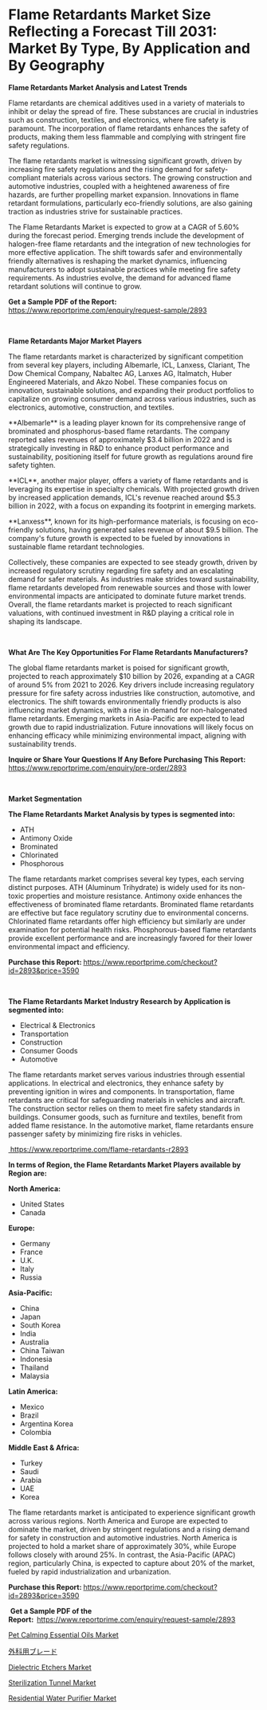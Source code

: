 <p><h1>Flame Retardants Market Size Reflecting a Forecast Till 2031: Market By Type, By Application and By Geography</h1></p><p><strong>Flame Retardants Market Analysis and Latest Trends</strong></p>
<p><p>Flame retardants are chemical additives used in a variety of materials to inhibit or delay the spread of fire. These substances are crucial in industries such as construction, textiles, and electronics, where fire safety is paramount. The incorporation of flame retardants enhances the safety of products, making them less flammable and complying with stringent fire safety regulations.</p><p>The flame retardants market is witnessing significant growth, driven by increasing fire safety regulations and the rising demand for safety-compliant materials across various sectors. The growing construction and automotive industries, coupled with a heightened awareness of fire hazards, are further propelling market expansion. Innovations in flame retardant formulations, particularly eco-friendly solutions, are also gaining traction as industries strive for sustainable practices.</p><p>The Flame Retardants Market is expected to grow at a CAGR of 5.60% during the forecast period. Emerging trends include the development of halogen-free flame retardants and the integration of new technologies for more effective application. The shift towards safer and environmentally friendly alternatives is reshaping the market dynamics, influencing manufacturers to adopt sustainable practices while meeting fire safety requirements. As industries evolve, the demand for advanced flame retardant solutions will continue to grow.</p></p>
<p><strong>Get a Sample PDF of the Report:&nbsp;</strong> <a href="https://www.reportprime.com/enquiry/request-sample/2893">https://www.reportprime.com/enquiry/request-sample/2893</a></p>
<p>&nbsp;</p>
<p><strong>Flame Retardants Major Market Players</strong></p>
<p><p>The flame retardants market is characterized by significant competition from several key players, including Albemarle, ICL, Lanxess, Clariant, The Dow Chemical Company, Nabaltec AG, Lanxes AG, Italmatch, Huber Engineered Materials, and Akzo Nobel. These companies focus on innovation, sustainable solutions, and expanding their product portfolios to capitalize on growing consumer demand across various industries, such as electronics, automotive, construction, and textiles.</p><p>**Albemarle** is a leading player known for its comprehensive range of brominated and phosphorus-based flame retardants. The company reported sales revenues of approximately $3.4 billion in 2022 and is strategically investing in R&D to enhance product performance and sustainability, positioning itself for future growth as regulations around fire safety tighten.</p><p>**ICL**, another major player, offers a variety of flame retardants and is leveraging its expertise in specialty chemicals. With projected growth driven by increased application demands, ICL's revenue reached around $5.3 billion in 2022, with a focus on expanding its footprint in emerging markets.</p><p>**Lanxess**, known for its high-performance materials, is focusing on eco-friendly solutions, having generated sales revenue of about $9.5 billion. The company's future growth is expected to be fueled by innovations in sustainable flame retardant technologies.</p><p>Collectively, these companies are expected to see steady growth, driven by increased regulatory scrutiny regarding fire safety and an escalating demand for safer materials. As industries make strides toward sustainability, flame retardants developed from renewable sources and those with lower environmental impacts are anticipated to dominate future market trends. Overall, the flame retardants market is projected to reach significant valuations, with continued investment in R&D playing a critical role in shaping its landscape.</p></p>
<p>&nbsp;</p>
<p><strong>What Are The Key Opportunities For Flame Retardants Manufacturers?</strong></p>
<p><p>The global flame retardants market is poised for significant growth, projected to reach approximately $10 billion by 2026, expanding at a CAGR of around 5% from 2021 to 2026. Key drivers include increasing regulatory pressure for fire safety across industries like construction, automotive, and electronics. The shift towards environmentally friendly products is also influencing market dynamics, with a rise in demand for non-halogenated flame retardants. Emerging markets in Asia-Pacific are expected to lead growth due to rapid industrialization. Future innovations will likely focus on enhancing efficacy while minimizing environmental impact, aligning with sustainability trends.</p></p>
<p><strong>Inquire or Share Your Questions If Any Before Purchasing This Report:</strong> <a href="https://www.reportprime.com/enquiry/pre-order/2893">https://www.reportprime.com/enquiry/pre-order/2893</a></p>
<p>&nbsp;</p>
<p><strong>Market Segmentation</strong></p>
<p><strong>The Flame Retardants Market Analysis by types is segmented into:</strong></p>
<p><ul><li>ATH</li><li>Antimony Oxide</li><li>Brominated</li><li>Chlorinated</li><li>Phosphorous</li></ul></p>
<p><p>The flame retardants market comprises several key types, each serving distinct purposes. ATH (Aluminum Trihydrate) is widely used for its non-toxic properties and moisture resistance. Antimony oxide enhances the effectiveness of brominated flame retardants. Brominated flame retardants are effective but face regulatory scrutiny due to environmental concerns. Chlorinated flame retardants offer high efficiency but similarly are under examination for potential health risks. Phosphorous-based flame retardants provide excellent performance and are increasingly favored for their lower environmental impact and efficiency.</p></p>
<p><strong>Purchase this Report:&nbsp;</strong><a href="https://www.reportprime.com/checkout?id=2893&price=3590">https://www.reportprime.com/checkout?id=2893&price=3590</a></p>
<p>&nbsp;</p>
<p><strong>The Flame Retardants Market Industry Research by Application is segmented into:</strong></p>
<p><ul><li>Electrical & Electronics</li><li>Transportation</li><li>Construction</li><li>Consumer Goods</li><li>Automotive</li></ul></p>
<p><p>The flame retardants market serves various industries through essential applications. In electrical and electronics, they enhance safety by preventing ignition in wires and components. In transportation, flame retardants are critical for safeguarding materials in vehicles and aircraft. The construction sector relies on them to meet fire safety standards in buildings. Consumer goods, such as furniture and textiles, benefit from added flame resistance. In the automotive market, flame retardants ensure passenger safety by minimizing fire risks in vehicles.</p></p>
<p><a href="https://www.reportprime.com/flame-retardants-r2893">&nbsp;https://www.reportprime.com/flame-retardants-r2893</a></p>
<p><strong>In terms of Region, the Flame Retardants Market Players available by Region are:</strong></p>
<p>
    <p> <strong> North America: </strong>
        <ul>
            <li>United States</li>
            <li>Canada</li>
        </ul>
        </p> 
    <p> <strong> Europe: </strong>
        <ul>
            <li>Germany</li>
            <li>France</li>
            <li>U.K.</li>
            <li>Italy</li>
            <li>Russia</li>
        </ul>
        </p> 
    <p> <strong> Asia-Pacific: </strong>
        <ul>
            <li>China</li>
            <li>Japan</li>
            <li>South Korea</li>
            <li>India</li>
            <li>Australia</li>
            <li>China Taiwan</li>
            <li>Indonesia</li>
            <li>Thailand</li>
            <li>Malaysia</li>
        </ul>
        </p> 
    <p> <strong> Latin America: </strong>
        <ul>
            <li>Mexico</li>
            <li>Brazil</li>
            <li>Argentina Korea</li>
            <li>Colombia</li>
        </ul>
        </p> 
    <p> <strong> Middle East & Africa: </strong>
        <ul>
            <li>Turkey</li>
            <li>Saudi</li>
            <li>Arabia</li>
            <li>UAE</li>
            <li>Korea</li>
        </ul>
    </p>
    </p>
<p><p>The flame retardants market is anticipated to experience significant growth across various regions. North America and Europe are expected to dominate the market, driven by stringent regulations and a rising demand for safety in construction and automotive industries. North America is projected to hold a market share of approximately 30%, while Europe follows closely with around 25%. In contrast, the Asia-Pacific (APAC) region, particularly China, is expected to capture about 20% of the market, fueled by rapid industrialization and urbanization.</p></p>
<p><strong>Purchase this Report: </strong><a href="https://www.reportprime.com/checkout?id=2893&price=3590">https://www.reportprime.com/checkout?id=2893&price=3590</a></p>
<p>&nbsp;<strong>Get a Sample PDF of the Report:&nbsp;&nbsp;</strong><a href="https://www.reportprime.com/enquiry/request-sample/2893">https://www.reportprime.com/enquiry/request-sample/2893</a></p>
<p><strong></strong></p>
<p><p><a href="https://medium.com/@edwinmurray1960/pet-calming-essential-oils-market-forecasts-market-trends-and-impact-analysis-2024-2031-b7a0c8951686">Pet Calming Essential Oils Market</a></p><p><a href="https://medium.com/@carengczpoe/%E6%89%8B%E8%A1%93%E7%94%A8%E3%81%AE%E3%83%96%E3%83%AC%E3%83%BC%E3%83%89%E5%B8%82%E5%A0%B4%E3%81%AE%E5%8B%95%E5%90%91%E3%81%A8%E6%88%90%E9%95%B7%E3%83%89%E3%83%A9%E3%82%A4%E3%83%90%E3%83%BC%E3%82%92%E5%88%86%E6%9E%90%E3%81%97-2024%E5%B9%B4%E3%81%8B%E3%82%892031%E5%B9%B4%E3%81%BE%E3%81%A7%E3%81%AE%E4%BA%88%E6%B8%AC%E3%82%92%E8%A1%8C%E3%81%84%E3%81%BE%E3%81%97%E3%81%9F-cf7c6e86f7fb">外科用ブレード</a></p><p><a href="https://www.linkedin.com/pulse/global-dielectric-etchers-market-opportunities-challenges2024-svp8c?trackingId=VxjIms0wRLCAB%2BE1qHnQqA%3D%3D">Dielectric Etchers Market</a></p><p><a href="https://medium.com/@edwinmurray1960/sterilization-tunnel-market-a-global-and-regional-analysis-2024-2031-8a8df6b3e6ae">Sterilization Tunnel Market</a></p><p><a href="https://issuu.com/reportprime-2/docs/residential-water-purifier-market-s_60077abe6939de">Residential Water Purifier Market</a></p></p>